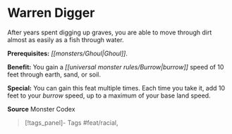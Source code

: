 ﻿---
cssclass: [feats]

---
# Warren Digger

After years spent digging up graves, you are able to move through dirt almost as easily as a fish through water.

**Prerequisites:** _[[monsters/Ghoul|Ghoul]]_.

**Benefit:** You gain a _[[universal monster rules/Burrow|burrow]]_ speed of 10 feet through earth, sand, or soil.

**Special:** You can gain this feat multiple times. Each time you take it, add 10 feet to your _burrow_ speed, up to a maximum of your base land speed.

**Source** Monster Codex
>[!tags_panel]- Tags
> #feat/racial, 